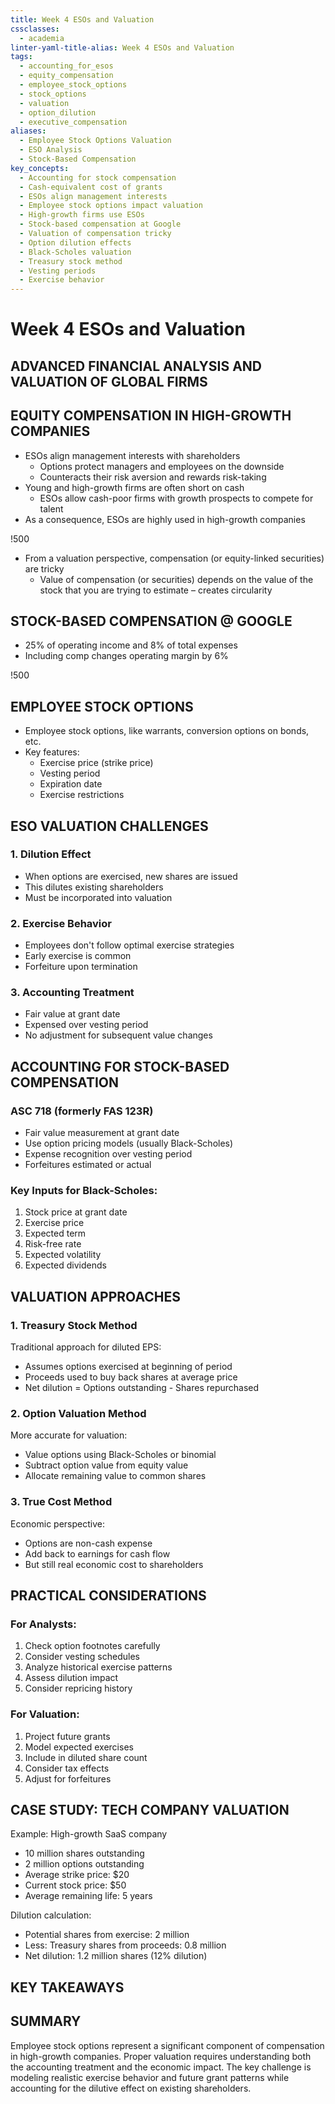 ```yaml
---
title: Week 4 ESOs and Valuation
cssclasses:
  - academia
linter-yaml-title-alias: Week 4 ESOs and Valuation
tags:
  - accounting_for_esos
  - equity_compensation
  - employee_stock_options
  - stock_options
  - valuation
  - option_dilution
  - executive_compensation
aliases:
  - Employee Stock Options Valuation
  - ESO Analysis
  - Stock-Based Compensation
key_concepts:
  - Accounting for stock compensation
  - Cash-equivalent cost of grants
  - ESOs align management interests
  - Employee stock options impact valuation
  - High-growth firms use ESOs
  - Stock-based compensation at Google
  - Valuation of compensation tricky
  - Option dilution effects
  - Black-Scholes valuation
  - Treasury stock method
  - Vesting periods
  - Exercise behavior
---
```


# Week 4 ESOs and Valuation

## ADVANCED FINANCIAL ANALYSIS AND VALUATION OF GLOBAL FIRMS

## EQUITY COMPENSATION IN HIGH-GROWTH COMPANIES

- ESOs align management interests with shareholders
	- Options protect managers and employees on the downside
	- Counteracts their risk aversion and rewards risk-taking
- Young and high-growth firms are often short on cash
	- ESOs allow cash-poor firms with growth prospects to compete for talent
- As a consequence, ESOs are highly used in high-growth companies

!500

- From a valuation perspective, compensation (or equity-linked securities) are tricky
	- Value of compensation (or securities) depends on the value of the stock that you are trying to estimate – creates circularity

## STOCK-BASED COMPENSATION @ GOOGLE

- 25% of operating income and 8% of total expenses
- Including comp changes operating margin by 6%

!500

## EMPLOYEE STOCK OPTIONS

- Employee stock options, like warrants, conversion options on bonds, etc.
- Key features:
	- Exercise price (strike price)
	- Vesting period
	- Expiration date
	- Exercise restrictions

## ESO VALUATION CHALLENGES

### 1. Dilution Effect
- When options are exercised, new shares are issued
- This dilutes existing shareholders
- Must be incorporated into valuation

### 2. Exercise Behavior
- Employees don't follow optimal exercise strategies
- Early exercise is common
- Forfeiture upon termination

### 3. Accounting Treatment
- Fair value at grant date
- Expensed over vesting period
- No adjustment for subsequent value changes

## ACCOUNTING FOR STOCK-BASED COMPENSATION

### ASC 718 (formerly FAS 123R)
- Fair value measurement at grant date
- Use option pricing models (usually Black-Scholes)
- Expense recognition over vesting period
- Forfeitures estimated or actual

### Key Inputs for Black-Scholes:
1. Stock price at grant date
2. Exercise price
3. Expected term
4. Risk-free rate
5. Expected volatility
6. Expected dividends

## VALUATION APPROACHES

### 1. Treasury Stock Method
Traditional approach for diluted EPS:
- Assumes options exercised at beginning of period
- Proceeds used to buy back shares at average price
- Net dilution = Options outstanding - Shares repurchased

### 2. Option Valuation Method
More accurate for valuation:
- Value options using Black-Scholes or binomial
- Subtract option value from equity value
- Allocate remaining value to common shares

### 3. True Cost Method
Economic perspective:
- Options are non-cash expense
- Add back to earnings for cash flow
- But still real economic cost to shareholders

## PRACTICAL CONSIDERATIONS

### For Analysts:
1. Check option footnotes carefully
2. Consider vesting schedules
3. Analyze historical exercise patterns
4. Assess dilution impact
5. Consider repricing history

### For Valuation:
1. Project future grants
2. Model expected exercises
3. Include in diluted share count
4. Consider tax effects
5. Adjust for forfeitures

## CASE STUDY: TECH COMPANY VALUATION

Example: High-growth SaaS company
- 10 million shares outstanding
- 2 million options outstanding
- Average strike price: $20
- Current stock price: $50
- Average remaining life: 5 years

Dilution calculation:
- Potential shares from exercise: 2 million
- Less: Treasury shares from proceeds: 0.8 million
- Net dilution: 1.2 million shares (12% dilution)

## KEY TAKEAWAYS

[^1]: ESOs create real economic dilution
[^2]: Accounting doesn't capture full economic cost
[^3]: Must model future grants for growth companies
[^4]: Exercise behavior differs from theory
[^5]: Tax effects can be significant
[^6]: Critical for tech company valuation

## SUMMARY

Employee stock options represent a significant component of compensation in high-growth companies. Proper valuation requires understanding both the accounting treatment and the economic impact. The key challenge is modeling realistic exercise behavior and future grant patterns while accounting for the dilutive effect on existing shareholders.
